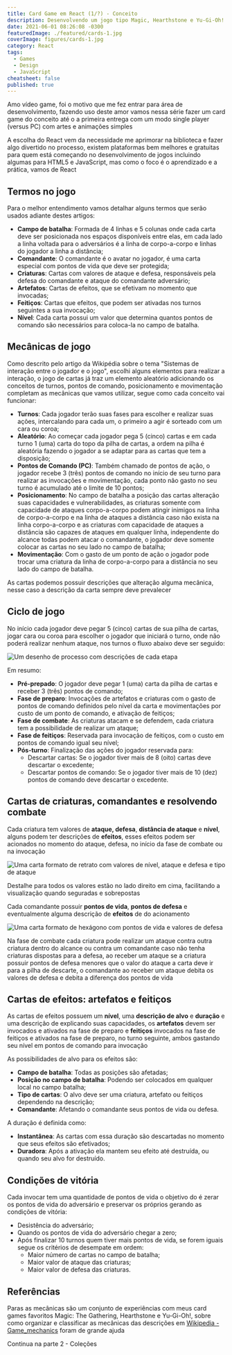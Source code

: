 ```yaml
---
title: Card Game em React (1/?) - Conceito
description: Desenvolvendo um jogo tipo Magic, Hearthstone e Yu-Gi-Oh! do conceito até a entrega com React (Parte 1 de ?)
date: 2021-06-01 08:26:08 -0300
featuredImage: ./featured/cards-1.jpg
coverImage: figures/cards-1.jpg
category: React
tags:
  - Games
  - Design
  - JavaScript
cheatsheet: false
published: true
---
```


Amo vídeo game, foi o motivo que me fez entrar para área de desenvolvimento, fazendo uso deste amor vamos nessa série fazer um card game do conceito até o a primeira entrega com um modo single player (versus PC) com artes e animações simples

A escolha do React vem da necessidade me aprimorar na biblioteca e fazer algo divertido no processo, existem plataformas bem melhores e gratuitas para quem está começando no desenvolvimento de jogos incluindo algumas para HTML5 e JavaScript, mas como o foco é o aprendizado e a prática, vamos de React

## Termos no jogo

Para o melhor entendimento vamos detalhar alguns termos que serão usados adiante destes artigos:

- **Campo de batalha**: Formada de 4 linhas e 5 colunas onde cada carta deve ser posicionada nos espaços disponíveis entre elas, em cada lado a linha voltada para o adversários é a linha de corpo-a-corpo e linhas do jogador a linha a distância;
- **Comandante**: O comandante é o avatar no jogador, é uma carta especial com pontos de vida que deve ser protegida;
- **Criaturas**: Cartas com valores de ataque e defesa, responsáveis pela defesa do comandante e ataque do comandante adversário;
- **Artefatos**: Cartas de efeitos, que se efetivam no momento que invocadas;
- **Feitiços**: Cartas que efeitos, que podem ser ativadas nos turnos seguintes a sua invocação;
- **Nível**: Cada carta possui um valor que determina quantos pontos de comando são necessários para coloca-la no campo de batalha.

## Mecânicas de jogo

Como descrito pelo artigo da Wikipédia sobre o tema "Sistemas de interação entre o jogador e o jogo", escolhi alguns elementos para realizar a interação, o jogo de cartas já traz um elemento aleatório adicionando os conceitos de turnos, pontos de comando, posicionamento e movimentação completam as mecânicas que vamos utilizar, segue como cada conceito vai funcionar:

- **Turnos**: Cada jogador terão suas fases para escolher e realizar suas ações, intercalando para cada um, o primeiro a agir é sorteado com um cara ou coroa;
- **Aleatório**: Ao começar cada jogador pega 5 (cinco) cartas e em cada turno 1 (uma) carta do topo da pilha de cartas, a ordem na pilha é aleatória fazendo o jogador a se adaptar para as cartas que tem a disposição;
- **Pontos de Comando (PC)**: Também chamado de pontos de ação, o jogador recebe 3 (três) pontos de comando no início de seu turno para realizar as invocações e movimentação, cada ponto não gasto no seu turno é acumulado até o limite de 10 pontos;
- **Posicionamento**: No campo de batalha a posição das cartas alteração suas capacidades e vulnerabilidades, as criaturas somente com capacidade de ataques corpo-a-corpo podem atingir inimigos na linha de corpo-a-corpo e na linha de ataques a distância caso não exista na linha corpo-a-corpo e as criaturas com capacidade de ataques a distância são capazes de ataques em qualquer linha, independente do alcance todas podem atacar o comandante, o jogador deve somente colocar as cartas no seu lado no campo de batalha;
- **Movimentação**: Com o gasto de um ponto de ação o jogador pode trocar uma criatura da linha de corpo-a-corpo para a distância no seu lado do campo de batalha.

As cartas podemos possuir descrições que alteração alguma mecânica, nesse caso a descrição da carta sempre deve prevalecer

## Ciclo de jogo

No início cada jogador deve pegar 5 (cinco) cartas de sua pilha de cartas, jogar cara ou coroa para escolher o jogador que iniciará o turno, onde não poderá realizar nenhum ataque, nos turnos o fluxo abaixo deve ser seguido:

![Um desenho de processo com descrições de cada etapa](/figures/card_game_loop.png "Game Loop")

Em resumo:

- **Pré-prepado**: O jogador deve pegar 1 (uma) carta da pilha de cartas e receber 3 (três) pontos de comando;
- **Fase de preparo**: Invocações de artefatos e criaturas com o gasto de pontos de comando definidos pelo nível da carta e movimentações por custo de um ponto de comando, e ativação de feitiços;
- **Fase de combate**: As criaturas atacam e se defendem, cada criatura tem a possibilidade de realizar um ataque;
- **Fase de feitiços**: Reservada para invocação de feitiços, com o custo em pontos de comando igual seu nível;
- **Pós-turno**: Finalização das ações do jogador reservada para:
  - Descartar cartas: Se o jogador tiver mais de 8 (oito) cartas deve descartar o excedente;
  - Descartar pontos de comando: Se o jogador tiver mais de 10 (dez) pontos de comando deve descartar o excedente.

## Cartas de criaturas, comandantes e resolvendo combate

Cada criatura tem valores de **ataque, defesa**, **distância de ataque** e **nível**, alguns podem ter descrições de **efeitos**, esses efeitos podem ser acionados no momento do ataque, defesa, no início da fase de combate ou na invocação

![Uma carta formato de retrato com valores de nível, ataque e defesa e tipo de ataque](/figures/card_game_criaturas.png "Exemplo de carta de criatura")

Destalhe para todos os valores estão no lado direito em cima, facilitando a visualização quando seguradas e sobrepostas

Cada comandante possuir **pontos de vida**, **pontos de defesa** e eventualmente alguma descrição de **efeitos** de do acionamento

![Uma carta formato de hexágono com pontos de vida e valores de defesa](/figures/card_game_comandante.png "Exemplo de carta de comandante")

Na fase de combate cada criatura pode realizar um ataque contra outra criatura dentro do alcance ou contra um comandante caso não tenha criaturas dispostas para a defesa, ao receber um ataque se a criatura possuir pontos de defesa menores que o valor do ataque a carta deve ir para a pilha de descarte, o comandante ao receber um ataque debita os valores de defesa e debita a diferença dos pontos de vida

## Cartas de efeitos: artefatos e feitiços

As cartas de efeitos possuem um **nível**, uma **descrição de alvo** e **duração** e uma descrição de explicando suas capacidades, os **artefatos** devem ser invocados e ativados na fase de preparo e **feitiços** invocados na fase de feitiços e ativados na fase de preparo, no turno seguinte, ambos gastando seu nível em pontos de comando para invocação

As possibilidades de alvo para os efeitos são:

- **Campo de batalha**: Todas as posições são afetadas;
- **Posição no campo de batalha**: Podendo ser colocados em qualquer local no campo batalha;
- **Tipo de cartas**: O alvo deve ser uma criatura, artefato ou feitiços dependendo na descrição;
- **Comandante**: Afetando o comandante seus pontos de vida ou defesa.

A duração é definida como:

- **Instantânea**: As cartas com essa duração são descartadas no momento que seus efeitos são efetivados;
- **Duradora**: Após a ativação ela mantem seu efeito até destruída, ou quando seu alvo for destruído.

## Condições de vitória

Cada invocar tem uma quantidade de pontos de vida o objetivo do é zerar os pontos de vida do adversário e preservar os próprios gerando as condições de vitória:

- Desistência do adversário;
- Quando os pontos de vida do adversário chegar a zero;
- Após finalizar 10 turnos quem tiver mais pontos de vida, se forem iguais segue os critérios de desempate em ordem:
  - Maior número de cartas no campo de batalha;
  - Maior valor de ataque das criaturas;
  - Maior valor de defesa das criaturas.

## Referências

Paras as mecânicas são um conjunto de experiências com meus card games favoritos Magic: The Gathering, Hearthstone e Yu-Gi-Oh!, sobre como organizar e classificar as mecânicas das descrições em [Wikipedia - Game_mechanics](https://en.wikipedia.org/wiki/Game_mechanics) foram de grande ajuda

Continua na parte 2 - Coleções
